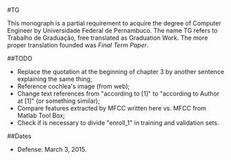 #TG

This monograph is a partial requirement to acquire the degree of Computer Engineer by Universidade Federal de Pernambuco. The name TG refers to Trabalho de Graduação, free translated as Graduation Work. The more proper translation founded was *Final Term Paper*.


##TODO

- Replace the quotation at the beginning of chapter 3 by another sentence explaining the same thing;
- Reference cochlea's image (from web);
- Change text references from "according to [1]" to "according to Author at [1]" (or something similar);
- Compare features extracted by MFCC written here vs. MFCC from Matlab Tool Box;
- Check if is necessary to divide "enroll_1" in training and validation sets.


##Dates

- Defense: March 3, 2015.
